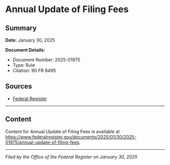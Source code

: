 # Annual Update of Filing Fees

## Summary

**Date:** January 30, 2025

**Document Details:**
- Document Number: 2025-01975
- Type: Rule
- Citation: 90 FR 8495

## Sources
- [Federal Register](https://www.federalregister.gov/documents/2025/01/30/2025-01975/annual-update-of-filing-fees)

---

## Content

Content for Annual Update of Filing Fees is available at https://www.federalregister.gov/documents/2025/01/30/2025-01975/annual-update-of-filing-fees.

---

*Filed by the Office of the Federal Register on January 30, 2025*
